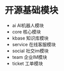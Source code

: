 <!--
 * @Author: jackning 270580156@qq.com
 * @Date: 2024-04-28 11:40:46
 * @LastEditors: jackning 270580156@qq.com
 * @LastEditTime: 2024-08-02 15:43:56
 * @Description: bytedesk.com https://github.com/Bytedesk/bytedesk
 *   Please be aware of the BSL license restrictions before installing Bytedesk IM – 
 *  selling, reselling, or hosting Bytedesk IM as a service is a breach of the terms and automatically terminates your rights under the license. 
 *  仅支持企业内部员工自用，严禁私自用于销售、二次销售或者部署SaaS方式销售 
 *  Business Source License 1.1: https://github.com/Bytedesk/bytedesk/blob/main/LICENSE 
 *  contact: 270580156@qq.com 
 *  联系：270580156@qq.com
 * Copyright (c) 2024 by bytedesk.com, All Rights Reserved. 
-->
# 开源基础模块

- ai AI机器人模块
- core 核心模块
- kbase 知识库模块
- service 在线客服模块
- social 社交im模块
- team 企业IM模块
- ticket 工单模块
